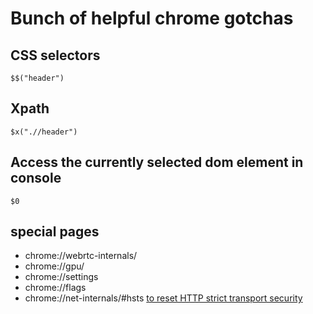 # Bunch of helpful chrome gotchas
## CSS selectors
```
$$("header")
```

## Xpath
```
$x(".//header")
```

## Access the currently selected dom element in console
```
$0
```

## special pages
- chrome://webrtc-internals/
- chrome://gpu/
- chrome://settings
- chrome://flags
- chrome://net-internals/#hsts [to reset HTTP strict transport security](https://stackoverflow.com/a/28586593) 
